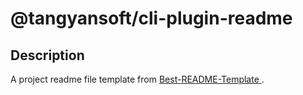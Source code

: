 # @tangyansoft/cli-plugin-readme

## Description

A project readme file template from [Best-README-Template
](https://github.com/othneildrew/Best-README-Template/blob/master/README.md) .
